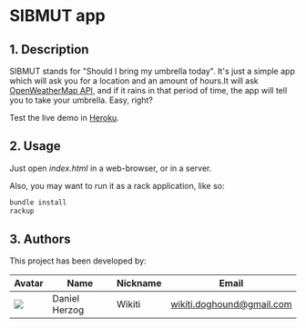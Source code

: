 # SIBMUT app #

## 1. Description ##
SIBMUT stands for "Should I bring my umbrella today". It's just a simple app which will ask you for a location and an amount of hours.It will ask [OpenWeatherMap API](http://openweathermap.org/), and if it rains in that period of time, the app will tell you to take your umbrella. Easy, right?

Test the live demo in [Heroku](http://sibmut.herokuapp.com/ "sibmut-app").

## 2. Usage ##
Just open *index.html* in a web-browser, or in a server.

Also, you may want to run it as a rack application, like so:
````sh
bundle install
rackup
````

## 3. Authors ##

This project has been developed by:

| Avatar  | Name          | Nickname  | Email              |
| ------- | ------------- | --------- | ------------------ |
| ![](http://i59.tinypic.com/fasosx.jpg)  | Daniel Herzog | Wikiti | [wikiti.doghound@gmail.com](mailto:wikiti.doghound@gmail.com)